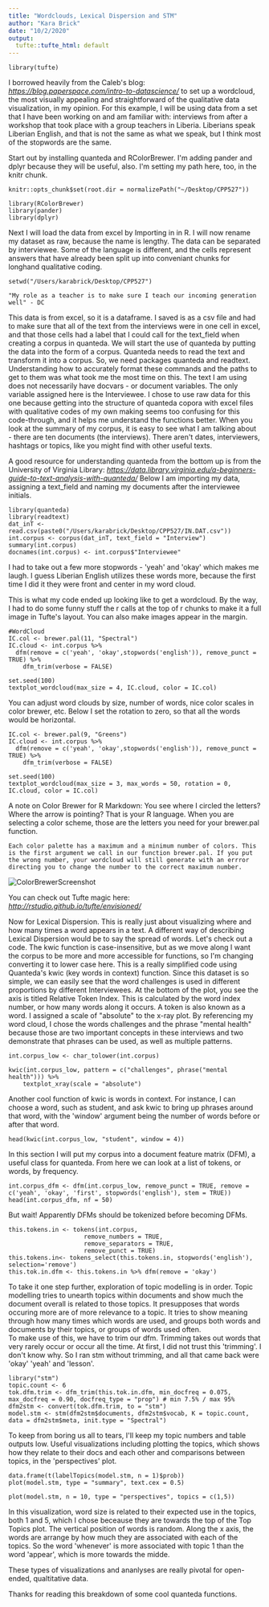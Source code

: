 ```yaml
---
title: "Wordclouds, Lexical Dispersion and STM"
author: "Kara Brick"
date: "10/2/2020"
output:
  tufte::tufte_html: default
---
```

```{r}
library(tufte)
```
  
I borrowed heavily from the Caleb's blog: <em>https://blog.paperspace.com/intro-to-datascience/</em> to set up a wordcloud, the most visually appealing and straightforward of the qualitative data visualization, in my opinion.
For this example, I will be using data from a set that I have been working on and am familiar with: interviews from after a workshop that took place with a group teachers in Liberia. Liberians speak Liberian English, and that is not the same as what we speak, but I think most of the stopwords are the same. 

Start out by installing quanteda and RColorBrewer. I'm adding pander and dplyr because they will be useful, also. I'm setting my path here, too, in the knitr chunk.
```{r setup}
knitr::opts_chunk$set(root.dir = normalizePath("~/Desktop/CPP527"))

library(RColorBrewer)
library(pander)
library(dplyr)
```
Next I will load the data from excel by Importing in in R. I will now rename my dataset as raw, because the name is lengthy. 
The data can be separated by interviewee. Some of the language is different, and the cells represent answers that have already been split up into conveniant chunks for longhand qualitative coding. 
```{r, include = FALSE}
setwd("/Users/karabrick/Desktop/CPP527")
```

```{marginfigure}
"My role as a teacher is to make sure I teach our incoming generation well" - DC
```
This data is from excel, so it is a dataframe. I saved is as a csv file and had to make sure that all of the text from the interviews were in one cell in excel, and that those cells had a label that I could call for the text_field when creating a corpus in quanteda. 
We will start the use of quanteda by putting the data into the form of a corpus. 
Quanteda needs to read the text and transform it into a corpus. So, we need packages quanteda and readtext. Understanding how to accurately format these commands and the paths to get to them was what took me the most time on this. 
The text I am using does not necessarily have docvars - or document variables. The only variable assigned here is the Interviewee. I chose to use raw data for this one because getting into the structure of quanteda copora with excel files with qualitative codes of my own making seems too confusing for this code-through, and it helps me understand the functions better. When you look at the summary of my corpus, it is easy to see what I am talking about - there are ten documents (the interviews). There aren't dates, interviewers, hashtags or topics, like you might find with other useful texts. 

A good resource for understanding quanteda from the bottom up is from the University of Virginia Library: <em>https://data.library.virginia.edu/a-beginners-guide-to-text-analysis-with-quanteda/</em>
Below I am importing my data, assigning a text_field and naming my documents after the interviewee initials. 

```{r}
library(quanteda)
library(readtext)
dat_inT <- read.csv(paste0("/Users/karabrick/Desktop/CPP527/IN.DAT.csv"))
int.corpus <- corpus(dat_inT, text_field = "Interview")
summary(int.corpus)
docnames(int.corpus) <- int.corpus$"Interviewee"

```



I had to take out a few more stopwords - 'yeah' and 'okay' which makes me laugh. I guess Liberian English utilizes these words more, because the first time I did it they were front and center in my word cloud. 



This is what my code ended up looking like to get a wordcloud. By the way, I had to do some funny stuff the r calls at the top of r chunks to make it a full image in Tufte's layout. You can also make images appear in the margin. 
```{r,fig.fullwidth = TRUE}
#WordCloud
IC.col <- brewer.pal(11, "Spectral")
IC.cloud <- int.corpus %>% 
  dfm(remove = c('yeah', 'okay',stopwords('english')), remove_punct = TRUE) %>%
    dfm_trim(verbose = FALSE)

set.seed(100)
textplot_wordcloud(max_size = 4, IC.cloud, color = IC.col)
```


You can adjust word clouds by size, number of words, nice color scales in color brewer, etc. Below I set the rotation to zero, so that all the words would be horizontal. 




```{r, fig.margin = TRUE}
IC.col <- brewer.pal(9, "Greens")
IC.cloud <- int.corpus %>% 
  dfm(remove = c('yeah', 'okay',stopwords('english')), remove_punct = TRUE) %>%
    dfm_trim(verbose = FALSE)

set.seed(100)
textplot_wordcloud(max_size = 3, max_words = 50, rotation = 0, IC.cloud, color = IC.col)
```
   
A note on Color Brewer for R Markdown: You see where I circled the letters? Where the arrow is pointing? That is your R language. When you are selecting a color scheme, those are the letters you need for your brewer.pal function. 


   
```{marginfigure, echo = TRUE}
Each color palette has a maximum and a minimum number of colors. This is the first argument we call in our function brewer.pal. If you put the wrong number, your wordcloud will still generate with an errror directing you to change the number to the correct maximum number. 
```
![ColorBrewerScreenshot](/Users/karabrick/Desktop/CPP527/colorb.png)



You can check out Tufte magic here: <em>http://rstudio.github.io/tufte/envisioned/</em>




    
Now for Lexical Dispersion. This is really just about visualizing where and how many times a word appears in a text. A different way of describing Lexical Dispersion would be to say the spread of words. Let's check out a code. 
The kwic function is case-insensitive, but as we move along I want the corpus to be more and more accessible for functions, so I'm changing converting it to lower case here. 
This is a really simplified code using Quanteda's kwic (key words in context) function. Since this dataset is so simple, we can easily see that the word challenges is used in different proportions by different Interviewees. At the bottom of the plot, you see the axis is titled Relative Token Index. This is calculated by the word index number, or how many words along it occurs. A token is also known as a word. I assigned a scale of "absolute" to the x-ray plot.
By referencing my word cloud, I chose the words challenges and the phrase "mental health" because those are two important concepts in these interviews and two demonstrate that phrases can be used, as well as multiple patterns. 


```{r, fig.margin = TRUE}
int.corpus_low <- char_tolower(int.corpus)

kwic(int.corpus_low, pattern = c("challenges", phrase("mental health"))) %>%
    textplot_xray(scale = "absolute")
```

Another cool function of kwic is words in context. For instance, I can choose a word, such as student, and ask kwic to bring up phrases around that word, with the 'window' argument being the number of words before or after that word. 
```{r, fig.margin = TRUE}
head(kwic(int.corpus_low, "student", window = 4))
```


In this section I will put my corpus into a document feature matrix (DFM), a useful class for quanteda.
From here we can look at a list of tokens, or words, by frequency.



```{r}
int.corpus_dfm <- dfm(int.corpus_low, remove_punct = TRUE, remove = c('yeah', 'okay', 'first', stopwords('english'), stem = TRUE))
head(int.corpus_dfm, nf = 50)
```


But wait! Apparently DFMs should be tokenized before becoming DFMs. 


```{r}
this.tokens.in <- tokens(int.corpus,
                     remove_numbers = TRUE,
                     remove_separators = TRUE,
                     remove_punct = TRUE)
this.tokens.in<- tokens_select(this.tokens.in, stopwords('english'), selection='remove')
this.tok.in.dfm <- this.tokens.in %>% dfm(remove = 'okay')
```




To take it one step further, exploration of topic modelling is in order. 
Topic modelling tries to unearth topics within documents and show much the document overall is related to those topics. It presupposes that words occuring more are of more relevance to a topic. It tries to show meaning through how many times which words are used, and groups both words and documents by their topics, or groups of words used often.   
To make use of this, we have to trim our dfm. Trimming takes out words that very rarely occur or occur all the time. At first, I did not trust this 'trimming'. I don't know why. So I ran stm without trimming, and all that came back were 'okay' 'yeah' and 'lesson'. 
```{r}
library("stm")
topic.count <- 6
tok.dfm.trim <- dfm_trim(this.tok.in.dfm, min_docfreq = 0.075, max_docfreq = 0.90, docfreq_type = "prop") # min 7.5% / max 95%
dfm2stm <- convert(tok.dfm.trim, to = "stm")
model.stm <- stm(dfm2stm$documents, dfm2stm$vocab, K = topic.count, data = dfm2stm$meta, init.type = "Spectral")
```
To keep from boring us all to tears, I'll keep my topic numbers and table outputs low. Useful visualizations including plotting the topics, which shows how they relate to their docs and each other and comparisons between topics, in the 'perspectives' plot. 

```{r, fig.margin = TRUE}
data.frame(t(labelTopics(model.stm, n = 1)$prob))
plot(model.stm, type = "summary", text.cex = 0.5)
```
```{r, fig.fullwidth = TRUE}
plot(model.stm, n = 10, type = "perspectives", topics = c(1,5))

```
In this visualization, word size is related to their expected use in the topics, both 1 and 5, which I chose beceause they are towards the top of the Top Topics plot. The vertical position of words is random. Along the x axis, the words are arrange by how much they are associated with each of the topics. So the word 'whenever' is more associated with topic 1 than the word 'appear', which is more towards the midde. 

These types of visualizations and ananlyses are really pivotal for open-ended, qualtitative data. 

Thanks for reading this breakdown of some cool quanteda functions. 
